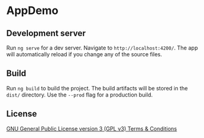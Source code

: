 # AppDemo

## Development server
Run `ng serve` for a dev server. Navigate to `http://localhost:4200/`. The app will automatically reload if you change any of the source files.

## Build
Run `ng build` to build the project. The build artifacts will be stored in the `dist/` directory. Use the `--prod` flag for a production build.

## License
[GNU General Public License version 3 (GPL v3) Terms & Conditions](https://www.gnu.org/licenses/gpl-3.0.html)

